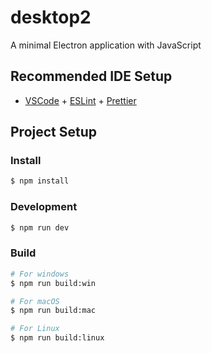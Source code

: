 # desktop2

A minimal Electron application with JavaScript

## Recommended IDE Setup

-   [VSCode](https://code.visualstudio.com/) +
    [ESLint](https://marketplace.visualstudio.com/items?itemName=dbaeumer.vscode-eslint) +
    [Prettier](https://marketplace.visualstudio.com/items?itemName=esbenp.prettier-vscode)

## Project Setup

### Install

```bash
$ npm install
```

### Development

```bash
$ npm run dev
```

### Build

```bash
# For windows
$ npm run build:win

# For macOS
$ npm run build:mac

# For Linux
$ npm run build:linux
```
